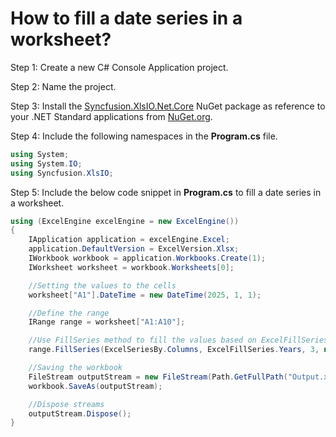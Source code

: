 # How to fill a date series in a worksheet?

Step 1: Create a new C# Console Application project.

Step 2: Name the project.

Step 3: Install the [Syncfusion.XlsIO.Net.Core](https://www.nuget.org/packages/Syncfusion.XlsIO.Net.Core) NuGet package as reference to your .NET Standard applications from [NuGet.org](https://www.nuget.org).

Step 4: Include the following namespaces in the **Program.cs** file.

```csharp
using System;
using System.IO;
using Syncfusion.XlsIO;
```

Step 5: Include the below code snippet in **Program.cs**  to fill a date series in a worksheet.
```csharp
using (ExcelEngine excelEngine = new ExcelEngine())
{
	IApplication application = excelEngine.Excel;
	application.DefaultVersion = ExcelVersion.Xlsx;
	IWorkbook workbook = application.Workbooks.Create(1);
	IWorksheet worksheet = workbook.Worksheets[0];

	//Setting the values to the cells
	worksheet["A1"].DateTime = new DateTime(2025, 1, 1);

	//Define the range
	IRange range = worksheet["A1:A10"];

	//Use FillSeries method to fill the values based on ExcelFillSeries
	range.FillSeries(ExcelSeriesBy.Columns, ExcelFillSeries.Years, 3, new DateTime(2060, 1, 1));

	//Saving the workbook 
	FileStream outputStream = new FileStream(Path.GetFullPath("Output.xlsx"), FileMode.Create, FileAccess.Write);
	workbook.SaveAs(outputStream);

	//Dispose streams
	outputStream.Dispose();
}
```